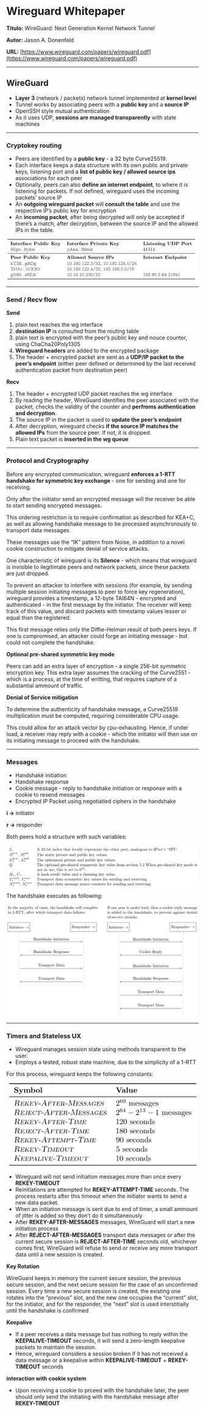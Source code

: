 # Wireguard Whitepaper

**Titulo:** WireGuard: Next Generation Kernel Network Tunnel

**Autor:** Jason A. Donenfeld

**URL:** [https://www.wireguard.com/papers/wireguard.pdf](https://www.wireguard.com/papers/wireguard.pdf)

---

## WireGuard

- **Layer 3** (network / packets) network tunnel implemented at **kernel level**
- Tunnel works by associating peers with a **public key** and a **source IP**
- OpenSSH style mutual authentication
- As it uses UDP, **sessions are managed transparently** with state machines

---

### Cryptokey routing

- Peers are identified by a **public key** - a 32 byte Curve25519.
- Each interface keeps a data structure with its own public and private keys, listening port and a **list of public key / allowed source ips** associations for each peer
- Optionally, peers can also **define an internet endpoint**, to where it is listening for packets. If not defined, wireguard uses the incoming packets’ source IP
- An **outgoing wireguard packet** will **consult the table** and use the respective IP’s public key for encryption
- An **incoming packet**, after being decrypted will only be accepted if there’s a match, after decryption, between the source IP and the allowed IPs in the table.

![Untitled](WireGuard%20Whitepaper%20f34273d5acde43ac901c5dce85af1416/Untitled.png)

---

### Send / Recv flow

**Send**

1. plain text reaches the wg interface
2. **destination IP** is consulted from the routing table
3. plain text is encrypted with the peer’s public key and nouce counter, using ChaCha20Poly1305
4. **Wireguard headers** are added to the encrypted package
5. The header + encrypted packet are sent as a **UDP/IP packet to the peer’s endpoint** (either peer defined or determined by the last received authentication packet from destination peer)

**Recv**

1. The header + encrypted UDP packet reaches the wg interface
2. By reading the header, WireGuard identifies the peer associated with the packet, checks the validity of the counter and **perfroms authentication and decryption**.
3. The source IP in the packet is used to **update the peer’s endpoint**
4. After decryption, wireguard checks **if the source IP matches the allowed IPs** from the source peer. If not, it is dropped.
5. Plain text packet is **inserted in the wg queue**

---

### Protocol and Cryptography

Before any encrypted communication, wireguard **enforces a 1-RTT handshake for symmetric key exchange** - one for sending and one for receiving.

Only after the initiator send an encrypted message will the receiver be able to start sending encrypted messages.

This ordering restriction is to require confirmation as described for KEA+C, as well as allowing handshake message to be processed asynchronously to transport data messages. 

These messages use the “IK” pattern from Noise, in addition to a novel cookie construction to mitigate denial of service attacks. 

One characteristic of wireguard is its **Silence** - which means that wireguard is invisible to ilegitimate peers and network packets, since these packets are just dropped.

To prevent an attacker to interfere with sessions (for example, by sending multiple session initiating messages to peer to force key regeneration), wireguard provides a timestamp, a 12-byte TAI64N - encrypted and authenticated - in the first message by the initiator. The receiver will keep track of this value, and discard packets with timestamp values lesser or equal than the registered.

This first message relies only the Diffie-Helman result of both peers keys. If one is compromised, an attacker could forge an initiating message - but could not complete the handshake.

**Optional pre-shared symmetric key mode**

Peers can add an extra layer of encryption - a single 256-bit symmetric encryption key. This extra layer assumes the cracking of the Curve2551 - which is a process, at the time of writting, that requires capture of a substantial ammount of traffic.

**Denial of Service mitigation**

To determine the authenticity of handshake message, a Curve25519 multiplication must be computed, requiring considerable CPU usage.

This could allow for an attack vector by cpu-exhausting. Hence, if under load, a receiver may reply with a cookie - which the initiator will then use on its initiating message to proceed with the handshake.

---

### Messages

- Handshake initiation
- Handshake response
- Cookie message - reply to handshake initiation or response with a cookie to resend messages
- Encrypted IP Packet using negotiatied ciphers in the handshake

**i →** initiator

**r →** responder

Both peers hold a structure with such variables:

![Untitled](WireGuard%20Whitepaper%20f34273d5acde43ac901c5dce85af1416/Untitled%201.png)

The handshake executes as following:

![Untitled](WireGuard%20Whitepaper%20f34273d5acde43ac901c5dce85af1416/Untitled%202.png)

---

### Timers and Stateless UX

- Wireguard manages session state using methods transparent to the user.
- Employs a tested, robust state machine, due to the simplicity of a 1-RTT

For this process, wireguard keeps the following constants:

![Untitled](WireGuard%20Whitepaper%20f34273d5acde43ac901c5dce85af1416/Untitled%203.png)

- Wireguard will not send initiation messages more than once every **REKEY-TIMEOUT**
- Reinitiations are attempted for **REKEY-ATTEMPT-TIME** seconds. The process restarts after this timeout when the initiator wants to send a new data packet.
- When an initiation message is sent due to end of timer, a small ammount of jitter is added so they don’t do it simultaneously
- After **REKEY-AFTER-MESSAGES** messages, WireGuard will start a new initiation process
- After **REJECT-AFTER-MESSAGES** transport data messages or after the current secure session is **REJECT-AFTER-TIME** seconds old, whichever comes first, WireGuard will refuse to send or receive any more transport data until a new session is created.

**Key Rotation**

WireGuard keeps in memory the current secure session, the previous secure session, and the next secure session for the case of an unconfirmed session. Every time a new secure session is created, the existing one rotates into the “previous” slot, and the new one occupies the “current” slot, for the initiator, and for the responder, the “next” slot is used interstitially until the handshake is confirmed

**Keepalive**

- If a peer receives a data message but has nothing to reply within the **KEEPALIVE-TIMEOUT** seconds, it will send a zero-length keepalive packets to maintain the session.
- Hence, wireguard considers a session broken if it has not received a data message or a keepalive within **KEEPALIVE-TIMEOUT** + **REKEY-TIMEOUT** seconds

**interaction with cookie system**

- Upon receiving a cookie to prceed with the handshake later, the peer should only send the initiating with the handshake message after **REKEY-TIMEOUT**

